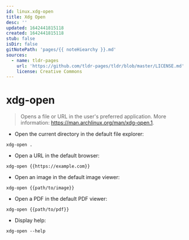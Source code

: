 ```yaml
---
id: linux.xdg-open
title: Xdg Open
desc: ''
updated: 1642441815118
created: 1642441815118
stub: false
isDir: false
gitNotePath: 'pages/{{ noteHiearchy }}.md'
sources:
  - name: tldr-pages
    url: 'https://github.com/tldr-pages/tldr/blob/master/LICENSE.md'
    license: Creative Commons
---
```

# xdg-open

> Opens a file or URL in the user's preferred application.
> More information: <https://man.archlinux.org/man/xdg-open.1>.

- Open the current directory in the default file explorer:

`xdg-open .`

- Open a URL in the default browser:

`xdg-open {{https://example.com}}`

- Open an image in the default image viewer:

`xdg-open {{path/to/image}}`

- Open a PDF in the default PDF viewer:

`xdg-open {{path/to/pdf}}`

- Display help:

`xdg-open --help`

